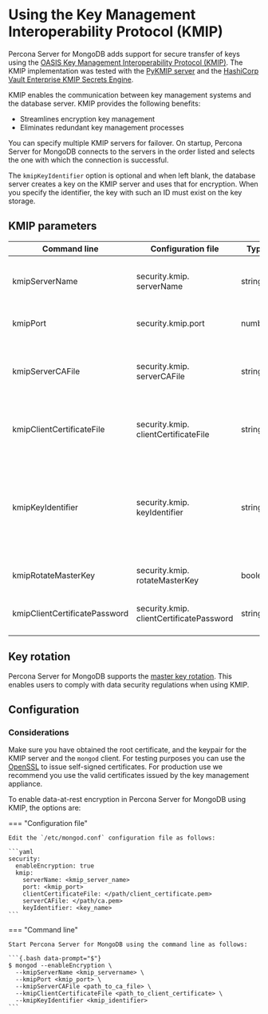 # Using the Key Management Interoperability Protocol (KMIP)

Percona Server for MongoDB adds support for secure transfer of keys using the [OASIS Key Management Interoperability Protocol (KMIP)](https://docs.oasis-open.org/kmip/kmip-spec/v2.0/os/kmip-spec-v2.0-os.html). The KMIP implementation was tested with the [PyKMIP server](https://pykmip.readthedocs.io/en/latest/server.html) and the [HashiCorp Vault Enterprise KMIP Secrets Engine](https://www.vaultproject.io/docs/secrets/kmip).

KMIP enables the communication between key management systems and the database server. KMIP provides the following benefits:

* Streamlines encryption key management
* Eliminates redundant key management processes

You can specify multiple KMIP servers for failover. On startup, Percona Server for MongoDB connects to the servers in the order listed and selects the one with which the connection is successful.

The `kmipKeyIdentifier` option is optional and when left blank, the database server creates a key on the KMIP server and uses that for encryption. When you specify the identifier, the key with such an ID must exist on the key storage.


## KMIP parameters

| Command line     | Configuration file       | Type  | Description    |
| ---------------- | ------------------------ | ----- | ---------------|
| kmipServerName | security.kmip.<br>serverName |string | The hostname or IP address of the KMIP server. Multiple KMIP servers are supported as the comma-separated list, e.g. `kmip1.example.com,kmip2.example.com`|
| kmipPort       | security.kmip.port       | number | The port used to communicate with the KMIP server. When undefined, the default port `5696` is used|
| kmipServerCAFile| security.kmip.<br>serverCAFile | string | The path to the certificate of the root authority that issued the certificate for the KMIP server. Required only if the root certificate is not trusted by default on the machine the database server works on.|
| kmipClientCertificateFile| security.kmip.<br>clientCertificateFile | string | The path to the PEM file with the KMIP client private key and the certificate chain. The database server uses this PEM file to authenticate the KMIP server|
| kmipKeyIdentifier| security.kmip.<br>keyIdentifier | string | Optional. The identifier of the KMIP key. If not specified, the database server creates a key on the KMIP server and saves its identifier internally for future use. When you specify the identifier, the key with such an ID must exist on the key storage. You can only use this setting for the first time you enable encryption.|
| kmipRotateMasterKey| security.kmip.<br>rotateMasterKey | boolean| Controls master keys rotation. When enabled, generates the new master key and re-encrypts the keystore.|
| kmipClientCertificatePassword| security.kmip.<br>clientCertificatePassword | string| The password for the KMIP client private key or certificate. Use this parameter only if the KMIP client private key or certificate is encrypted.|

## Key rotation

Percona Server for MongoDB supports the [master key rotation](https://www.mongodb.com/docs/manual/tutorial/rotate-encryption-key/#kmip-master-key-rotation). This enables users to comply with data security regulations when using KMIP.

## Configuration

### Considerations

Make sure you have obtained the root certificate, and the keypair for the KMIP server and the `mongod` client. For testing purposes you can use the [OpenSSL](https://www.openssl.org/) to issue self-signed certificates. For production use we recommend you use the valid certificates issued by the key management appliance.

To enable data-at-rest encryption in Percona Server for MongoDB using KMIP, the options are:

=== "Configuration file"

    Edit the `/etc/mongod.conf` configuration file as follows:    

    ```yaml
    security:
      enableEncryption: true
      kmip:
        serverName: <kmip_server_name>
        port: <kmip_port>
        clientCertificateFile: </path/client_certificate.pem>
        serverCAFile: </path/ca.pem>
        keyIdentifier: <key_name>
    ```

=== "Command line" 

    Start Percona Server for MongoDB using the command line as follows:    

    ```{.bash data-prompt="$"}
    $ mongod --enableEncryption \
      --kmipServerName <kmip_servername> \
      --kmipPort <kmip_port> \
      --kmipServerCAFile <path_to_ca_file> \
      --kmipClientCertificateFile <path_to_client_certificate> \
      --kmipKeyIdentifier <kmip_identifier>
    ```


